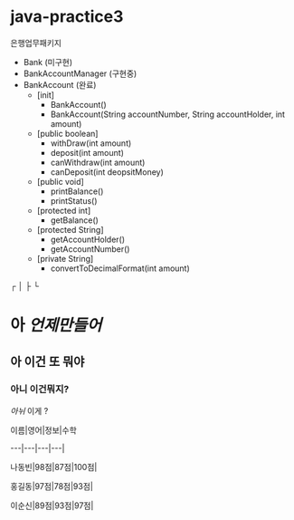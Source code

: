 # java-practice3
은행업무패키지
* Bank (미구현)
* BankAccountManager (구현중)
* BankAccount (완료)
  * [init]
    * BankAccount()
    * BankAccount(String accountNumber, String accountHolder, int amount)
  * [public boolean]
    * withDraw(int amount)
    * deposit(int amount)
    * canWithdraw(int amount)
    * canDeposit(int deopsitMoney)
  * [public void]
    * printBalance()
    * printStatus()
  * [protected int]
    * getBalance()
  * [protected String]
    * getAccountHolder()
    * getAccountNumber()
  * [private String]
    * convertToDecimalFormat(int amount)


┌
│
├ 
└
# 아 *언제만들어*
## 아 이건 또 뭐야
### 아니 이건뭐지?
*아뉘* 이게 ?

이름|영어|정보|수학

---|---|---|---|

나동빈|98점|87점|100점|

홍길동|97점|78점|93점|

이순신|89점|93점|97점|


